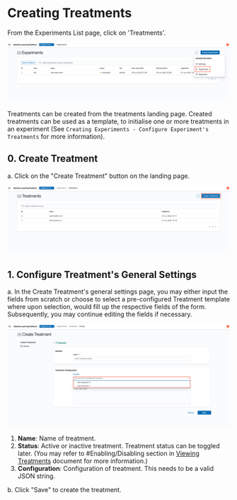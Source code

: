 # Creating Treatments

From the Experiments List page, click on 'Treatments'.

![Create Treatment Navigation](../assets/09_create_treatment_navigate.png)

Treatments can be created from the treatments landing page. Created treatments can be used as a template, to initialise one or more treatments in an experiment (See `Creating Experiments - Configure Experiment's Treatments` for more information).

## 0. Create Treatment

a. Click on the "Create Treatment" button on the landing page.

![Create Treatment Landing](../assets/09_create_treatment_landing.png)

## 1. Configure Treatment's General Settings

a. In the Create Treatment's general settings page, you may either input the fields from scratch or choose to select a pre-configured Treatment template where upon selection, would fill up the respective fields of the form. Subsequently, you may continue editing the fields if necessary.

![Create Treatment General](../assets/09_create_treatment_general.png)

1. __Name__: Name of treatment.
2. __Status__: Active or inactive treatment. Treatment status can be toggled later. (You may refer to #Enabling/Disabling section in [Viewing Treatments](./10_viewing_treatments.md) document for more information.)
3. __Configuration__: Configuration of treatment. This needs to be a valid JSON string.

b. Click "Save" to create the treatment.
